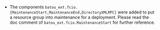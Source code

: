 - The components `batou_ext.fcio.{MaintenanceStart,MaintenanceEnd,DirectoryXMLRPC}` were added to
  put a resource group into maintenance for a deployment. Please read the doc comment
  of `batou_ext.fcio.MaintenanceStart` for further reference.
